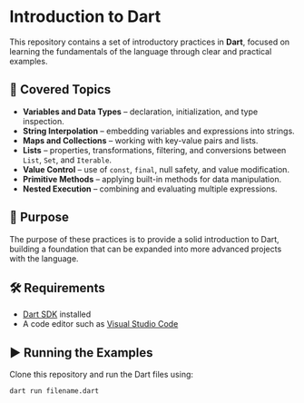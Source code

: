 # Introduction to Dart  

This repository contains a set of introductory practices in **Dart**, focused on learning the fundamentals of the language through clear and practical examples.  

## 📌 Covered Topics  
- **Variables and Data Types** – declaration, initialization, and type inspection.  
- **String Interpolation** – embedding variables and expressions into strings.  
- **Maps and Collections** – working with key-value pairs and lists.  
- **Lists** – properties, transformations, filtering, and conversions between `List`, `Set`, and `Iterable`.  
- **Value Control** – use of `const`, `final`, null safety, and value modification.  
- **Primitive Methods** – applying built-in methods for data manipulation.  
- **Nested Execution** – combining and evaluating multiple expressions.  

## 🎯 Purpose  
The purpose of these practices is to provide a solid introduction to Dart, building a foundation that can be expanded into more advanced projects with the language.  

## 🛠️ Requirements  
- [Dart SDK](https://dart.dev/get-dart) installed  
- A code editor such as [Visual Studio Code](https://code.visualstudio.com/)  

## ▶️ Running the Examples  
Clone this repository and run the Dart files using:  

```bash
dart run filename.dart
